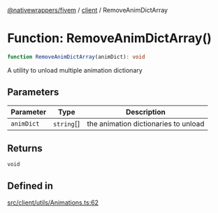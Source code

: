 [@nativewrappers/fivem](../../README.md) / [client](../README.md) / RemoveAnimDictArray

# Function: RemoveAnimDictArray()

```ts
function RemoveAnimDictArray(animDict): void
```

A utility to unload multiple animation dictionary

## Parameters

| Parameter | Type | Description |
| ------ | ------ | ------ |
| `animDict` | `string`[] | the animation dictionaries to unload |

## Returns

`void`

## Defined in

[src/client/utils/Animations.ts:62](https://github.com/nativewrappers/fivem/blob/631c6d86e9569591c88ce277255e6c3e13e943cb/src/client/utils/Animations.ts#L62)
